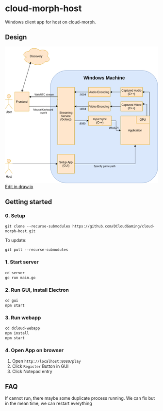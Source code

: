# cloud-morph-host

Windows client app for host on cloud-morph.

## Design

![screenshot](docs/img/dclouddiagram.png)  
[Edit in draw.io](https://drive.google.com/file/d/1MuF32rcGpRHmpQrA0_MX2IgTkY6Evv7J/view?usp=sharing)

## Getting started

### 0. Setup

```
git clone --recurse-submodules https://github.com/DCloudGaming/cloud-morph-host.git
```

To update:

```
git pull --recurse-submodules
```

### 1. Start server

```
cd server
go run main.go
```

### 2. Run GUI, install Electron

```
cd gui
npm start
```

### 3. Run webapp

```
cd dcloud-webapp
npm install
npm start
```

### 4. Open App on browser

1. Open `http://localhost:8080/play`
2. Click `Register` Button in GUI
3. Click Notepad entry

## FAQ

If cannot run, there maybe some duplicate process running. We can fix but in the mean time, we can restart everything
